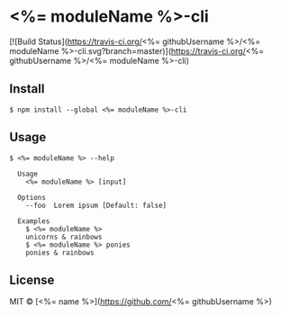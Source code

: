 # <%= moduleName %>-cli

[![Build Status](https://travis-ci.org/<%= githubUsername %>/<%= moduleName %>-cli.svg?branch=master)](https://travis-ci.org/<%= githubUsername %>/<%= moduleName %>-cli)

>


## Install

```
$ npm install --global <%= moduleName %>-cli
```


## Usage

```
$ <%= moduleName %> --help

  Usage
    <%= moduleName %> [input]

  Options
    --foo  Lorem ipsum [Default: false]

  Examples
    $ <%= moduleName %>
    unicorns & rainbows
    $ <%= moduleName %> ponies
    ponies & rainbows
```


## License

MIT © [<%= name %>](https://github.com/<%= githubUsername %>)
